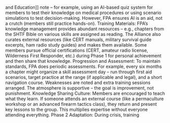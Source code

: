 and Education]] note – for example, using an AI-based quiz system for members to test their knowledge on medical procedures or using scenario simulations to test decision-making. However, FPA ensures AI is an aid, not a crutch (members still practice hands-on). Training Materials: FPA’s knowledge management provides abundant resources – e.g., chapters from the SHTF Bible on various skills are assigned as reading. The Alliance also curates external resources (like CERT manuals, military survival guide excerpts, ham radio study guides) and makes them available. Some members pursue official certifications (CERT, amateur radio license, Wilderness First Responder, etc.) during Phase 1 for personal achievement and then share that knowledge. Progression and Assessment: To maintain standards, FPA does periodic assessments. For example, every six months a chapter might organize a skill assessment day – run through first aid scenarios, target practice at the range (if applicable and legal), and a short navigation course. Weaknesses are noted and extra training sessions arranged. The atmosphere is supportive – the goal is improvement, not punishment. Knowledge Sharing Culture: Members are encouraged to teach what they learn. If someone attends an external course (like a permaculture workshop or an advanced firearm tactics class), they return and present key lessons to the group. This multiplies expertise without everyone attending everything. Phase 2 Adaptation: During crisis, training